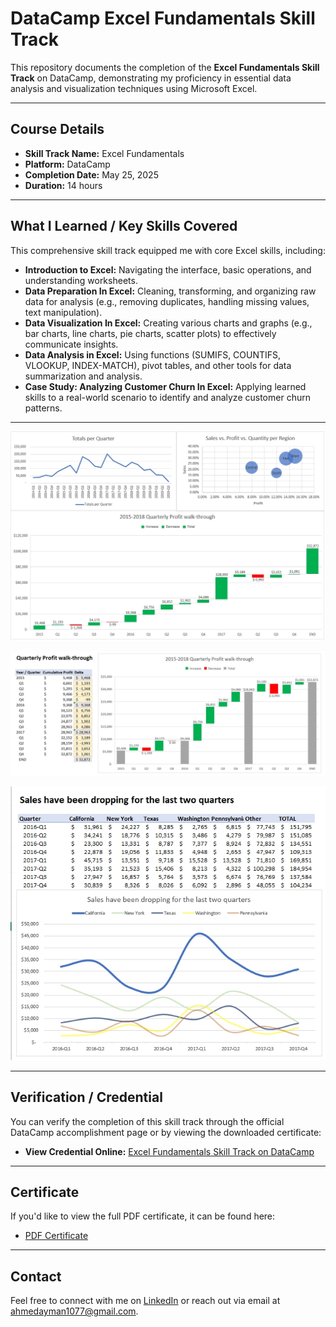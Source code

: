 # DataCamp Excel Fundamentals Skill Track

This repository documents the completion of the **Excel Fundamentals Skill Track** on DataCamp, demonstrating my proficiency in essential data analysis and visualization techniques using Microsoft Excel.

---

## Course Details

* **Skill Track Name:** Excel Fundamentals
* **Platform:** DataCamp
* **Completion Date:** May 25, 2025
* **Duration:** 14 hours

---

## What I Learned / Key Skills Covered

This comprehensive skill track equipped me with core Excel skills, including:

* **Introduction to Excel:** Navigating the interface, basic operations, and understanding worksheets.
* **Data Preparation In Excel:** Cleaning, transforming, and organizing raw data for analysis (e.g., removing duplicates, handling missing values, text manipulation).
* **Data Visualization In Excel:** Creating various charts and graphs (e.g., bar charts, line charts, pie charts, scatter plots) to effectively communicate insights.
* **Data Analysis in Excel:** Using functions (SUMIFS, COUNTIFS, VLOOKUP, INDEX-MATCH), pivot tables, and other tools for data summarization and analysis.
* **Case Study: Analyzing Customer Churn In Excel:** Applying learned skills to a real-world scenario to identify and analyze customer churn patterns.

---
![Excel Screenshot](Screenshots/DataCamp1.jpg)

![Excel Screenshot](Screenshots/DataCamp7.jpg)

![Excel Screenshot](Screenshots/DataCamp8.jpg)

---

## Verification / Credential

You can verify the completion of this skill track through the official DataCamp accomplishment page or by viewing the downloaded certificate:

* **View Credential Online:** [Excel Fundamentals Skill Track on DataCamp](https://www.datacamp.com/completed/statement-of-accomplishment/track/7682713e43af74274522172c893630a589278a77)

---

## Certificate

If you'd like to view the full PDF certificate, it can be found here:

* [PDF Certificate](Excel_Fundamentals_Certificate.pdf)

---

## Contact

Feel free to connect with me on [LinkedIn](https://www.linkedin.com/in/ahmedayman99/) or reach out via email at [ahmedayman1077@gmail.com](mailto:ahmedayman1077@gmail.com).
